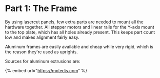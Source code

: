 # Part 1: The Frame

By using lasercut panels, few extra parts are needed to mount all the hardware together. All stepper motors and linear rails for the Y-axis mount to the top plate, which has all holes already present. This keeps  part count low and makes alignment fairly easy. 

Aluminum frames are easily available and cheap while very rigid, which is the reason they're used as uprights. 

Sources for aluminum extrusions are:

{% embed url="https://motedis.com" %}






